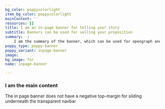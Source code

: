 ```yaml
---
bg_color: poppycolorlight
item_bg_color: poppycolorlight
mainContent: ''
resources: []
title: I am an in-page banner for telling your story
subtitle: Banners can be used for selling your proposition
summary: -|
    I am the summary of the banner, which can be used for opengraph and SEO descriptions
poppy_type: poppy-banner
poppy_variant: inpage-banner
image:
bg_image: for
name: inpage-banner

---
```

### I am the main content

The in page banner does not have a negative top-margin for sliding underneath the transparent navbar
